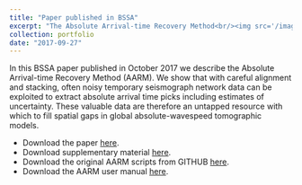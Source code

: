 ```yaml
---
title: "Paper published in BSSA"
excerpt: "The Absolute Arrival-time Recovery Method<br/><img src='/images/Boyce_2017_Figure_2.png'>"
collection: portfolio
date: "2017-09-27"
---
```


In this BSSA paper published in October 2017 we describe the Absolute Arrival-time Recovery Method (AARM). We show that with careful alignment and stacking, often noisy temporary seismograph network data can be exploited to extract absolute arrival time picks including estimates of uncertainty. These valuable data are therefore an untapped resource with which to fill spatial gaps in global absolute-wavespeed tomographic models.

* Download the paper [here](/files/Boyce_et_al_BSSA_2017.pdf).
* Download supplementary material [here](/files/ESUPP-Boyce_et_al_BSSA_2017.pdf).
* Download the original AARM scripts from GITHUB [here](https://github.com/alistairboyce11/AARM).
* Download the AARM user manual [here](/files/AARM_User_guide.pdf).
